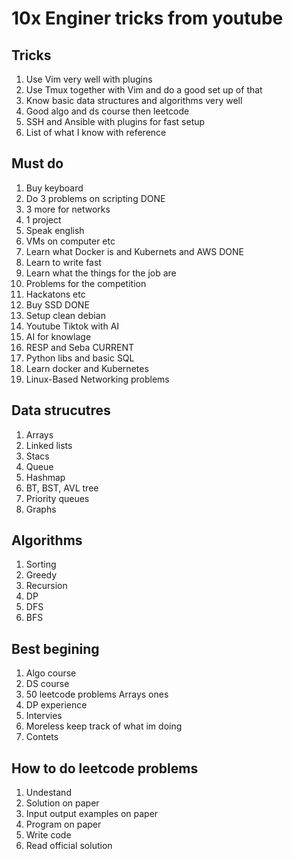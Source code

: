 # 10x Enginer tricks from youtube

## Tricks
1. Use Vim very well with plugins
2. Use Tmux together with Vim and do a good set up of that
3. Know basic data structures and algorithms very well
4. Good algo and ds course then leetcode
5. SSH and Ansible with plugins for fast setup
6. List of what I know with reference

## Must do
1. Buy keyboard
2. Do 3 problems on scripting			DONE
3. 3 more for networks
4. 1 project
5. Speak english
6. VMs on computer etc
7. Learn what Docker is and Kubernets and AWS 	DONE
8. Learn to write fast
9. Learn what the things for the job are
10. Problems for the competition
11. Hackatons etc
12. Buy SSD					DONE
13. Setup clean debian
14. Youtube Tiktok with AI
15. AI for knowlage
16. RESP and Seba				CURRENT
17. Python libs and basic SQL
18. Learn docker and Kubernetes
19. Linux-Based Networking problems

## Data strucutres
1. Arrays
2. Linked lists
3. Stacs
4. Queue
5. Hashmap
6. BT, BST, AVL tree
7. Priority queues
8. Graphs


## Algorithms
1. Sorting
2. Greedy
3. Recursion
4. DP
5. DFS
6. BFS

## Best begining
1. Algo course
2. DS course
3. 50 leetcode problems Arrays ones
4. DP experience 
5. Intervies
6. Moreless keep track of what im doing
7. Contets

## How to do leetcode problems
1. Undestand 
2. Solution on paper
3. Input output examples on paper
4. Program on paper
5. Write code
6. Read official solution
